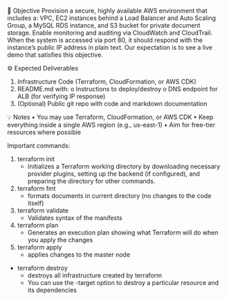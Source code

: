 🎯 Objective
Provision a secure, highly available AWS environment that includes a: VPC, EC2 instances behind
a Load Balancer and Auto Scaling Group, a MySQL RDS instance, and S3 bucket for private
document storage. Enable monitoring and auditing via CloudWatch and CloudTrail.
When the system is accessed via port 80, it should respond with the instance’s public IP
address in plain text.
Our expectation is to see a live demo that satisfies this objective.

⚙ Expected Deliverables
1. Infrastructure Code (Terraform, CloudFormation, or AWS CDK)
2. README.md with:
o Instructions to deploy/destroy
o DNS endpoint for ALB (for verifying IP response)
3. (Optional) Public git repo with code and markdown documentation

💡 Notes
• You may use Terraform, CloudFormation, or AWS CDK
• Keep everything inside a single AWS region (e.g., us-east-1)
• Aim for free-tier resources where possible



Important commands:
1. terraform init
    - Initializes a Terraform working directory by downloading necessary provider plugins, setting up the backend (if configured), and       
      preparing the directory for other commands.
2. terraform fmt
    - formats documents in current directory (no changes to the code itself)
3. terraform validate
    - Validates syntax of the manifests      
4. terraform plan
    - Generates an execution plan showing what Terraform will do when you apply the changes
5. terraform apply
    - applies changes to the master node
- terraform destroy
    - destroys all infrastructure created by terraform
    - You can use the -target option to destroy a particular resource and its dependencies
